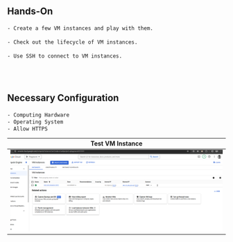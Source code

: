 ## Hands-On

```plaintext
- Create a few VM instances and play with them.

- Check out the lifecycle of VM instances.

- Use SSH to connect to VM instances.
```

<br />
<br />



## Necessary Configuration

```plaintext
- Computing Hardware
- Operating System
- Allow HTTPS
```

| Test VM Instance |
| ---------------- |
| ![Test VM Instance](./images/image-vm-instance-01.png) |
